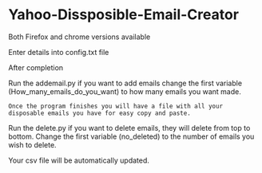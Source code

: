 # Yahoo-Dissposible-Email-Creator
Both Firefox and chrome versions available 


Enter details into config.txt file

After completion

Run the addemail.py if you want to add emails change the first variable (How_many_emails_do_you_want) to how many emails you want made.

	Once the program finishes you will have a file with all your disposable emails you have for easy copy and paste.


Run the delete.py if you want to delete emails, they will delete from top to bottom.
Change the first variable (no_deleted) to the number of emails you wish to delete.

Your csv file will be automatically updated.
